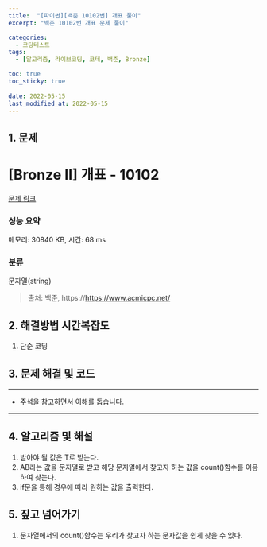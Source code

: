 ```yaml
---
title:  "[파이썬][백준 10102번] 개표 풀이"
excerpt: "백준 10102번 개표 문제 풀이"

categories:
  - 코딩테스트
tags:
  - [알고리즘, 라이브코딩, 코테, 백준, Bronze]

toc: true
toc_sticky: true
 
date: 2022-05-15
last_modified_at: 2022-05-15
---
```



## 1. 문제

# [Bronze II] 개표 - 10102 

[문제 링크](https://www.acmicpc.net/problem/10102) 

### 성능 요약

메모리: 30840 KB, 시간: 68 ms

### 분류

문자열(string)



> 출처: 백준, https://https://www.acmicpc.net/

## 2. 해결방법 시간복잡도
1. 단순 코딩


## 3. 문제 해결 및 코드
--- 

<script src="https://gist.github.com/godhin/7617a222cc3148ebbf01b981eb1b0ab7.js"></script>

- 주석을 참고하면서 이해를 돕습니다.
---

## 4. 알고리즘 및 해설

1. 받아야 될 값은 T로 받는다.
2. AB라는 값을 문자열로 받고 해당 문자열에서 찾고자 하는 값을 count()함수를 이용하여 찾는다.
3. if문을 통해 경우에 따라 원하는 값을 출력한다.

## 5. 짚고 넘어가기

1. 문자열에서의 count()함수는 우리가 찾고자 하는 문자값을 쉽게 찾을 수 있다.